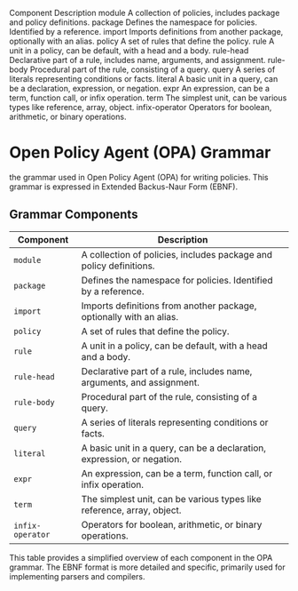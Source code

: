 Component	Description
module	A collection of policies, includes package and policy definitions.
package	Defines the namespace for policies. Identified by a reference.
import	Imports definitions from another package, optionally with an alias.
policy	A set of rules that define the policy.
rule	A unit in a policy, can be default, with a head and a body.
rule-head	Declarative part of a rule, includes name, arguments, and assignment.
rule-body	Procedural part of the rule, consisting of a query.
query	A series of literals representing conditions or facts.
literal	A basic unit in a query, can be a declaration, expression, or negation.
expr	An expression, can be a term, function call, or infix operation.
term	The simplest unit, can be various types like reference, array, object.
infix-operator	Operators for boolean, arithmetic, or binary operations.


# Open Policy Agent (OPA) Grammar

 the grammar used in Open Policy Agent (OPA) for writing policies. This grammar is expressed in Extended Backus-Naur Form (EBNF).

## Grammar Components

| Component         | Description                                                           |
|-------------------|-----------------------------------------------------------------------|
| `module`          | A collection of policies, includes package and policy definitions.    |
| `package`         | Defines the namespace for policies. Identified by a reference.        |
| `import`          | Imports definitions from another package, optionally with an alias.   |
| `policy`          | A set of rules that define the policy.                                |
| `rule`            | A unit in a policy, can be default, with a head and a body.           |
| `rule-head`       | Declarative part of a rule, includes name, arguments, and assignment. |
| `rule-body`       | Procedural part of the rule, consisting of a query.                   |
| `query`           | A series of literals representing conditions or facts.                |
| `literal`         | A basic unit in a query, can be a declaration, expression, or negation.|
| `expr`            | An expression, can be a term, function call, or infix operation.      |
| `term`            | The simplest unit, can be various types like reference, array, object.|
| `infix-operator`  | Operators for boolean, arithmetic, or binary operations.              |

This table provides a simplified overview of each component in the OPA grammar. The EBNF format is more detailed and specific, primarily used for implementing parsers and compilers. 



